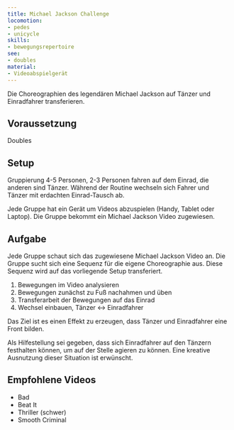 ```yaml
---
title: Michael Jackson Challenge
locomotion: 
- pedes
- unicycle
skills:
- bewegungsrepertoire
see:
- doubles
material:
- Videoabspielgerät
---
```


Die Choreographien des legendären Michael Jackson auf Tänzer und Einradfahrer transferieren.

## Voraussetzung

Doubles

## Setup

Gruppierung 4-5 Personen, 2-3 Personen fahren auf dem Einrad, die anderen sind
Tänzer. Während der Routine wechseln sich Fahrer und Tänzer mit erdachten
Einrad-Tausch ab.

Jede Gruppe hat ein Gerät um Videos abzuspielen (Handy, Tablet oder Laptop). Die
Gruppe bekommt ein Michael Jackson Video zugewiesen.

## Aufgabe

Jede Gruppe schaut sich das zugewiesene Michael Jackson Video an. Die Gruppe
sucht sich eine Sequenz für die eigene Choreographie aus. Diese Sequenz wird auf
das vorliegende Setup transferiert.

1. Bewegungen im Video analysieren
2. Bewegungen zunächst zu Fuß nachahmen und üben
3. Transferarbeit der Bewegungen auf das Einrad
4. Wechsel einbauen, Tänzer <-> Einradfahrer

Das Ziel ist es einen Effekt zu erzeugen, dass Tänzer und Einradfahrer eine
Front bilden.

Als Hilfestellung sei gegeben, dass sich Einradfahrer auf den Tänzern festhalten
können, um auf der Stelle agieren zu können. Eine kreative Ausnutzung dieser
Situation ist erwünscht.

## Empfohlene Videos

- Bad
- Beat It
- Thriller (schwer)
- Smooth Criminal
